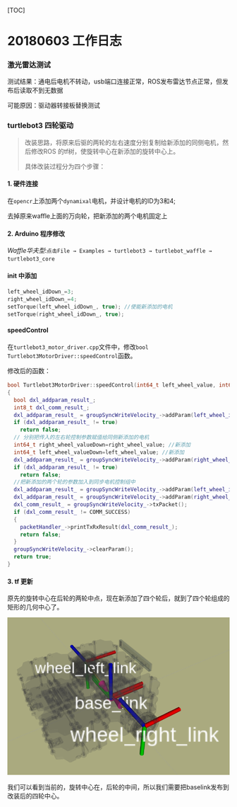 [TOC]

# 20180603 工作日志

### 激光雷达测试

测试结果：通电后电机不转动，usb端口连接正常，ROS发布雷达节点正常，但发布后读取不到无数据

可能原因：驱动器转接板替换测试



### turtlebot3 四轮驱动

> 改装思路，将原来后驱的两轮的左右速度分别复制给新添加的同侧电机，然后修改ROS 的tf树，使旋转中心在新添加的旋转中心上。
>
> 具体改装过程分为四个步骤：

#### 1. 硬件连接

在`opencr`上添加两个`dynamixal`电机，并设计电机的ID为3和4;

去掉原来waffle上面的万向轮，把新添加的两个电机固定上

#### 2. Arduino 程序修改

*Waffle华夫型*:`点击File → Examples → turtlebot3 → turtlebot_waffle → turtlebot3_core`

#### init 中添加

```c
left_wheel_idDown_=3;
right_wheel_idDown_=4;
setTorque(left_wheel_idDown_, true); //使能新添加的电机
setTorque(right_wheel_idDown_, true);
```

####   speedControl

在`turtlebot3_motor_driver.cpp`文件中，修改`bool Turtlebot3MotorDriver::speedControl`函数。

修改后的函数：

```c++
bool Turtlebot3MotorDriver::speedControl(int64_t left_wheel_value, int64_t right_wheel_value)
{
  bool dxl_addparam_result_;
  int8_t dxl_comm_result_;
  dxl_addparam_result_ = groupSyncWriteVelocity_->addParam(left_wheel_id_, (uint8_t*)&left_wheel_value);
  if (dxl_addparam_result_ != true)
    return false;
  // 分别把传入的左右轮控制参数赋值给同侧新添加的电机
  int64_t right_wheel_valueDown=right_wheel_value; //新添加
  int64_t left_wheel_valueDown=left_wheel_value; //新添加
  dxl_addparam_result_ = groupSyncWriteVelocity_->addParam(right_wheel_id_, (uint8_t*)&right_wheel_valueDown);
  if (dxl_addparam_result_ != true)
    return false;
  //把新添加的两个轮的参数加入到同步电机控制组中
  dxl_addparam_result_ = groupSyncWriteVelocity_->addParam(left_wheel_idDown_, (uint8_t*)&left_wheel_valueDown);  //新添加
  dxl_addparam_result_ = groupSyncWriteVelocity_->addParam(right_wheel_idDown_, (uint8_t*)&right_wheel_value);  //新添加
  dxl_comm_result_ = groupSyncWriteVelocity_->txPacket();
  if (dxl_comm_result_ != COMM_SUCCESS)
  {
    packetHandler_->printTxRxResult(dxl_comm_result_);
    return false;
  }
  groupSyncWriteVelocity_->clearParam();
  return true;
}
```

#### 3. tf 更新

原先的旋转中心在后轮的两轮中点，现在新添加了四个轮后，就到了四个轮组成的矩形的几何中心了。

![原始链接](./data/tb2link_origin.png)

我们可以看到当前的，旋转中心在，后轮的中间，所以我们需要把baselink发布到改装后的四轮中心。





